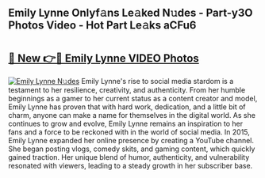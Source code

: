 ## Emily Lynne Onlyf𝚊ns Le𝚊ked N𝚞des - Part-y3O Photos Video - Hot Part Le𝚊ks aCFu6

# <h2><a href="http://ab10984.deff.icu/?id=Emily+Lynne">🔗 New 👉🔴 Emily Lynne VIDEO Photos</a></h2>

[![Emily Lynne N𝚞des](https://i.imgur.com/rIISA9y.gif)](http://ab10984.deff.icu/?id=Emily+Lynne)
Emily Lynne's rise to social media stardom is a testament to her resilience, creativity, and authenticity. From her humble beginnings as a gamer to her current status as a content creator and model, Emily Lynne has proven that with hard work, dedication, and a little bit of charm, anyone can make a name for themselves in the digital world. As she continues to grow and evolve, Emily Lynne remains an inspiration to her fans and a force to be reckoned with in the world of social media. In 2015, Emily Lynne expanded her online presence by creating a YouTube channel. She began posting vlogs, comedy skits, and gaming content, which quickly gained traction. Her unique blend of humor, authenticity, and vulnerability resonated with viewers, leading to a steady growth in her subscriber base.
